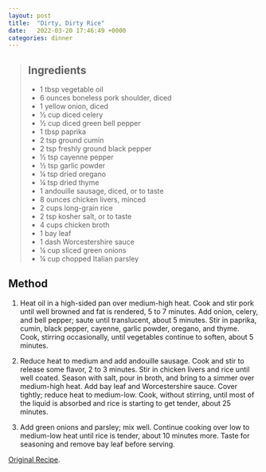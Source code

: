 ```yaml
---
layout: post
title:  "Dirty, Dirty Rice"
date:   2022-03-20 17:46:49 +0000
categories: dinner
---
```

> ## Ingredients
>  
> - 1 tbsp vegetable oil
> - 6 ounces boneless pork shoulder, diced
> - 1 yellow onion, diced
> - ½ cup diced celery
> - ½ cup diced green bell pepper
> - 1 tbsp paprika
> - 2 tsp ground cumin
> - 2 tsp freshly ground black pepper
> - ½ tsp cayenne pepper
> - ½ tsp garlic powder
> - ¼ tsp dried oregano
> - ¼ tsp dried thyme
> - 1 andouille sausage, diced, or to taste
> - 8 ounces chicken livers, minced
> - 2 cups long-grain rice
> - 2 tsp kosher salt, or to taste
> - 4 cups chicken broth
> - 1 bay leaf
> - 1 dash Worcestershire sauce
> - ¼ cup sliced green onions
> - ¼ cup chopped Italian parsley

## Method

1. Heat oil in a high-sided pan over medium-high heat. Cook and stir pork until well browned and fat is rendered, 5 to 7 minutes. Add onion, celery, and bell pepper; saute until translucent, about 5 minutes. Stir in paprika, cumin, black pepper, cayenne, garlic powder, oregano, and thyme. Cook, stirring occasionally, until vegetables continue to soften, about 5 minutes.

2. Reduce heat to medium and add andouille sausage. Cook and stir to release some flavor, 2 to 3 minutes. Stir in chicken livers and rice until well coated. Season with salt, pour in broth, and bring to a simmer over medium-high heat. Add bay leaf and Worcestershire sauce. Cover tightly; reduce heat to medium-low. Cook, without stirring, until most of the liquid is absorbed and rice is starting to get tender, about 25 minutes.

3. Add green onions and parsley; mix well. Continue cooking over low to medium-low heat until rice is tender, about 10 minutes more. Taste for seasoning and remove bay leaf before serving.

[Original Recipe][original-recipe].

[original-recipe]: https://www.allrecipes.com/recipe/276821/dirty-dirty-rice/